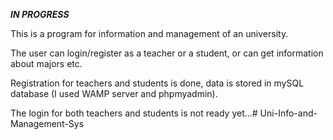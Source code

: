 ***IN PROGRESS***

This is a program for information and management of an university. 

The user can login/register as a teacher or a student, or can get information about majors etc. 

Registration for teachers and students is done, data is stored in mySQL database (I used WAMP server and phpmyadmin). 

The login for both teachers and students is not ready yet...# Uni-Info-and-Management-Sys
